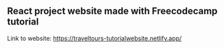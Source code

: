 ## React project website made with Freecodecamp tutorial
Link to website: https://traveltours-tutorialwebsite.netlify.app/
